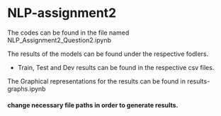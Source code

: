 # NLP-assignment2

The codes can be found in the file named NLP_Assignment2_Question2.ipynb

The results of the models can be found under the respective fodlers. 
  * Train, Test and Dev results can be found in the respective csv files. 

The Graphical representations for the results can be found in results-graphs.ipynb

#### change necessary file paths in order to generate results. 


